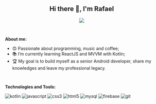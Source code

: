 <h2 align="center">Hi there 👋, I'm Rafael</h2>  

<p align="center"> <a href="https://www.linkedin.com/in/rafaelfernandesdasilva/"><img src="https://img.shields.io/badge/linkedin-%230077B5.svg?&style=for-the-badge&logo=linkedin&logoColor=white" /></a></p>

<br>

<b>About me:</b>

- :heart_eyes: Passionate about programming, music and coffee;
- :books: I’m currently learning ReactJS and MVVM with Kotlin;
- :trophy: My goal is to build myself as a senior Android developer, share my knowledges and leave my professional legacy.

<br>

<b>Technologies and Tools:</b>

![kotlin](https://img.shields.io/badge/Kotlin-0095D5?&style=for-the-badge&logo=kotlin&logoColor=white)
![javascript](https://img.shields.io/badge/JavaScript-F7DF1E?style=for-the-badge&logo=javascript&logoColor=black)
![css3](https://img.shields.io/badge/CSS3-1572B6?style=for-the-badge&logo=css3&logoColor=white)
![html5](https://img.shields.io/badge/HTML5-E34F26?style=for-the-badge&logo=html5&logoColor=white)
![mysql](https://img.shields.io/badge/MySQL-00000F?style=for-the-badge&logo=mysql&logoColor=white)
![firebase](https://img.shields.io/badge/firebase-ffca28?style=for-the-badge&logo=firebase&logoColor=black)
![git](https://img.shields.io/badge/Git-F05032?style=for-the-badge&logo=git&logoColor=white)
